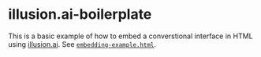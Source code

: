 # illusion.ai-boilerplate
This is a basic example of how to embed a converstional interface in HTML using [illusion.ai](https://illusion.ai/docs/embedding). See
[`embedding-example.html`](embedding-example.html).
